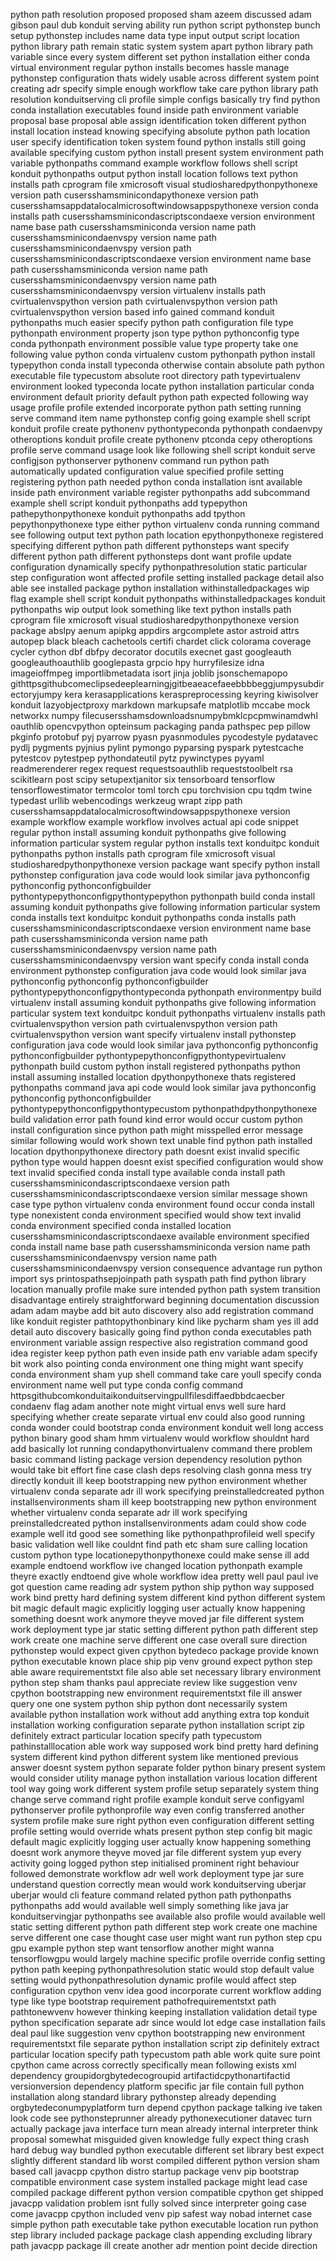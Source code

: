 python path resolution proposed proposed sham azeem discussed adam gibson paul dub konduit serving ability run python script pythonstep bunch setup pythonstep includes name data type input output script location python library path remain static system system apart python library path variable since every system different set python installation either conda virtual environment regular python installs becomes hassle manage pythonstep configuration thats widely usable across different system point creating adr specify simple enough workflow take care python library path resolution konduitserving cli profile simple configs basically try find python conda installation executables found inside path environment variable proposal base proposal able assign identification token different python install location instead knowing specifying absolute python path location user specify identification token system found python installs still going available specifying custom python install present system environment path variable pythonpaths command example workflow follows shell script konduit pythonpaths output python install location follows text python installs path cprogram file xmicrosoft visual studiosharedpythonpythonexe version path cusersshamsminicondapythonexe version path cusersshamsappdatalocalmicrosoftwindowsappspythonexe version conda installs path cusersshamsminicondascriptscondaexe version environment name base path cusersshamsminiconda version name path cusersshamsminicondaenvspy version name path cusersshamsminicondaenvspy version path cusersshamsminicondascriptscondaexe version environment name base path cusersshamsminiconda version name path cusersshamsminicondaenvspy version name path cusersshamsminicondaenvspy version virtualenv installs path cvirtualenvspython version path cvirtualenvspython version path cvirtualenvspython version based info gained command konduit pythonpaths much easier specify python path configuration file type pythonpath environment property json type python pythonconfig type conda pythonpath environment possible value type property take one following value python conda virtualenv custom pythonpath python install typepython conda install typeconda otherwise contain absolute path python executable file typecustom absolute root directory path typevirtualenv environment looked typeconda locate python installation particular conda environment default priority default python path expected following way usage profile profile extended incorporate python path setting running serve command item name pythonstep config going example shell script konduit profile create pythonenv pythontypeconda pythonpath condaenvpy otheroptions konduit profile create pythonenv ptconda cepy otheroptions profile serve command usage look like following shell script konduit serve configjson pythonserver pythonenv command run python path automatically updated configuration value specified profile setting registering python path needed python conda installation isnt available inside path environment variable register pythonpaths add subcommand example shell script konduit pythonpaths add typepython pathepythonpythonexe konduit pythonpaths add tpython pepythonpythonexe type either python virtualenv conda running command see following output text python path location epythonpythonexe registered specifying different python path different pythonsteps want specify different python path different pythonsteps dont want profile update configuration dynamically specify pythonpathresolution static particular step configuration wont affected profile setting installed package detail also able see installed package python installation withinstalledpackages wip flag example shell script konduit pythonpaths withinstalledpackages konduit pythonpaths wip output look something like text python installs path cprogram file xmicrosoft visual studiosharedpythonpythonexe version package abslpy aenum apipkg appdirs argcomplete astor astroid attrs autopep black bleach cachetools certifi chardet click colorama coverage cycler cython dbf dbfpy decorator docutils execnet gast googleauth googleauthoauthlib googlepasta grpcio hpy hurryfilesize idna imageioffmpeg importlibmetadata isort jinja joblib jsonschemapopo githttpsgithubcomeclipsedeeplearningjgitbeaeacefaeebbbbeggjumpysubdirectoryjumpy kera kerasapplications keraspreprocessing keyring kiwisolver konduit lazyobjectproxy markdown markupsafe matplotlib mccabe mock networkx numpy filecusersshamsdownloadsnumpybmklcpcpmwinamdwhl oauthlib opencvpython opteinsum packaging panda pathspec pep pillow pkginfo protobuf pyj pyarrow pyasn pyasnmodules pycodestyle pydatavec pydlj pygments pyjnius pylint pymongo pyparsing pyspark pytestcache pytestcov pytestpep pythondateutil pytz pywinctypes pyyaml readmerenderer regex request requestsoauthlib requeststoolbelt rsa scikitlearn post scipy setupextjanitor six tensorboard tensorflow tensorflowestimator termcolor toml torch cpu torchvision cpu tqdm twine typedast urllib webencodings werkzeug wrapt zipp path cusersshamsappdatalocalmicrosoftwindowsappspythonexe version example workflow example workflow involves actual api code snippet regular python install assuming konduit pythonpaths give following information particular system regular python installs text konduitpc konduit pythonpaths python installs path cprogram file xmicrosoft visual studiosharedpythonpythonexe version package want specify python install pythonstep configuration java code would look similar java pythonconfig pythonconfig pythonconfigbuilder pythontypepythonconfigpythontypepython pythonpath build conda install assuming konduit pythonpaths give following information particular system conda installs text konduitpc konduit pythonpaths conda installs path cusersshamsminicondascriptscondaexe version environment name base path cusersshamsminiconda version name path cusersshamsminicondaenvspy version name path cusersshamsminicondaenvspy version want specify conda install conda environment pythonstep configuration java code would look similar java pythonconfig pythonconfig pythonconfigbuilder pythontypepythonconfigpythontypeconda pythonpath environmentpy build virtualenv install assuming konduit pythonpaths give following information particular system text konduitpc konduit pythonpaths virtualenv installs path cvirtualenvspython version path cvirtualenvspython version path cvirtualenvspython version want specify virtualenv install pythonstep configuration java code would look similar java pythonconfig pythonconfig pythonconfigbuilder pythontypepythonconfigpythontypevirtualenv pythonpath build custom python install registered pythonpaths python install assuming installed location dpythonpythonexe thats registered pythonpaths command java api code would look similar java pythonconfig pythonconfig pythonconfigbuilder pythontypepythonconfigpythontypecustom pythonpathdpythonpythonexe build validation error path found kind error would occur custom python install configuration since python path might misspelled error message similar following would work shown text unable find python path installed location dpythonpythonexe directory path doesnt exist invalid specific python type would happen doesnt exist specified configuration would show text invalid specified conda install type available conda install path cusersshamsminicondascriptscondaexe version path cusersshamsminicondascriptscondaexe version similar message shown case type python virtualenv conda environment found occur conda install type nonexistent conda environment specified would show text invalid conda environment specified conda installed location cusersshamsminicondascriptscondaexe available environment specified conda install name base path cusersshamsminiconda version name path cusersshamsminicondaenvspy version name path cusersshamsminicondaenvspy version consequence advantage run python import sys printospathsepjoinpath path syspath path find python library location manually profile make sure intended python path system transition disadvantage entirely straightforward beginning documentation discussion adam adam maybe add bit auto discovery also add registration command like konduit register pathtopythonbinary kind like pycharm sham yes ill add detail auto discovery basically going find python conda executables path environment variable assign respective also registration command good idea register keep python path even inside path env variable adam specify bit work also pointing conda environment one thing might want specify conda environment sham yup shell command take care youll specify conda environment name well put type conda config command httpsgithubcomkonduitaikonduitservingpullfilesdiffaedbbdcaecber condaenv flag adam another note might virtual envs well sure hard specifying whether create separate virtual env could also good running conda wonder could bootstrap conda environment konduit well long access python binary good sham hmm virtualenv would workflow shouldnt hard add basically lot running condapythonvirtualenv command there problem basic command listing package version dependency resolution python would take bit effort fine case clash deps resolving clash gonna mess try directly konduit ill keep bootstrapping new python environment whether virtualenv conda separate adr ill work specifying preinstalledcreated python installsenvironments sham ill keep bootstrapping new python environment whether virtualenv conda separate adr ill work specifying preinstalledcreated python installsenvironments adam could show code example well itd good see something like pythonpathprofileid well specify basic validation well like couldnt find path etc sham sure calling location custom python type locationepythonpythonexe could make sense ill add example endtoend workflow ive changed location pythonpath example theyre exactly endtoend give whole workflow idea pretty well paul paul ive got question came reading adr system python ship python way supposed work bind pretty hard defining system different kind python different system bit magic default magic explicitly logging user actually know happening something doesnt work anymore theyve moved jar file different system work deployment type jar static setting different python path different step work create one machine serve different one case overall sure direction pythonstep would expect given cpython bytedeco package provide known python executable known place ship pip venv ground expect python step able aware requirementstxt file also able set necessary library environment python step sham thanks paul appreciate review like suggestion venv cpython bootstrapping new environment requirementstxt file ill answer query one one system python ship python dont necessarily system available python installation work without add anything extra top konduit installation working configuration separate python installation script zip definitely extract particular location specify path typecustom pathinstalllocation able work way supposed work bind pretty hard defining system different kind python different system like mentioned previous answer doesnt system python separate folder python binary present system would consider utility manage python installation various location different tool way going work different system profile setup separately system thing change serve command right profile example konduit serve configyaml pythonserver profile pythonprofile way even config transferred another system profile make sure right python even configuration different setting profile setting would override whats present python step config bit magic default magic explicitly logging user actually know happening something doesnt work anymore theyve moved jar file different system yup every activity going logged python step initialised prominent right behaviour followed demonstrate workflow adr well work deployment type jar sure understand question correctly mean would work konduitserving uberjar uberjar would cli feature command related python path pythonpaths pythonpaths add would available well simply something like java jar konduitservingjar pythonpaths see available also profile would available well static setting different python path different step work create one machine serve different one case thought case user might want run python step cpu gpu example python step want tensorflow another might wanna tensorflowgpu would largely machine specific profile override config setting python path keeping pythonpathresolution static would stop default value setting would pythonpathresolution dynamic profile would affect step configuration cpython venv idea good incorporate current workflow adding type like type bootstrap requirement pathofrequirementstxt path pathtonewvenv however thinking keeping installation validation detail type python specification separate adr since would lot edge case installation fails deal paul like suggestion venv cpython bootstrapping new environment requirementstxt file separate python installation script zip definitely extract particular location specify path typecustom path able work quite sure point cpython came across correctly specifically mean following exists xml dependency groupidorgbytedecogroupid artifactidcpythonartifactid versionversion dependency platform specific jar file contain full python installation along standard library pythonstep already depending orgbytedeconumpyplatform turn depend cpython package talking ive taken look code see pythonsteprunner already pythonexecutioner datavec turn actually package java interface turn mean already internal interpreter think proposal somewhat misguided given knowledge fully expect thing crash hard debug way bundled python executable different set library best expect slightly different standard lib worst compiled different python version sham based call javacpp cpython distro startup package venv pip bootstrap compatible environment case system installed package might lead case compiled package different python version compatible cpython get shipped javacpp validation problem isnt fully solved since interpreter going case come javacpp cpython included venv pip safest way nobad internet case simple python path executable take python executable location run python step library included package package clash appending excluding library path javacpp package ill create another adr mention point decide direction